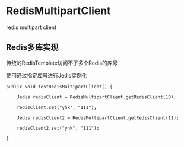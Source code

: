# RedisMultipartClient

redis multipart client

## Redis多库实现

传统的RedisTemplate访问不了多个Redis的库号

使用通过指定库号进行Jedis实例化

    public void testRedisMultipartClient() {
    
        Jedis redisClient = RedisMultipartClient.getRedisClient(10);
        
        redisClient.set("yhk", "111");
        
        Jedis redisClient2 = RedisMultipartClient.getRedisClient(11);
        
        redisClient2.set("yhk", "111");
        
    }
